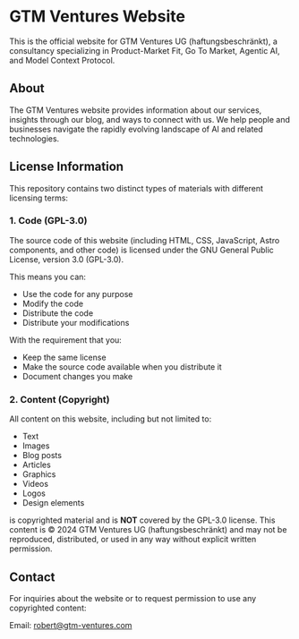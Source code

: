 # GTM Ventures Website

This is the official website for GTM Ventures UG (haftungsbeschränkt), a consultancy specializing in Product-Market Fit, Go To Market, Agentic AI, and Model Context Protocol.

## About

The GTM Ventures website provides information about our services, insights through our blog, and ways to connect with us. We help people and businesses navigate the rapidly evolving landscape of AI and related technologies.

## License Information

This repository contains two distinct types of materials with different licensing terms:

### 1. Code (GPL-3.0)

The source code of this website (including HTML, CSS, JavaScript, Astro components, and other code) is licensed under the GNU General Public License, version 3.0 (GPL-3.0).

This means you can:
- Use the code for any purpose
- Modify the code
- Distribute the code
- Distribute your modifications

With the requirement that you:
- Keep the same license
- Make the source code available when you distribute it
- Document changes you make

### 2. Content (Copyright)

All content on this website, including but not limited to:

- Text
- Images
- Blog posts
- Articles
- Graphics
- Videos
- Logos
- Design elements

is copyrighted material and is **NOT** covered by the GPL-3.0 license. This content is © 2024 GTM Ventures UG (haftungsbeschränkt) and may not be reproduced, distributed, or used in any way without explicit written permission.

## Contact

For inquiries about the website or to request permission to use any copyrighted content:

Email: robert@gtm-ventures.com
